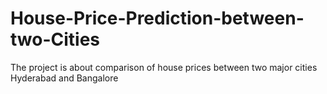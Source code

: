 # House-Price-Prediction-between-two-Cities
The project is about comparison of house prices between two major cities Hyderabad and Bangalore
